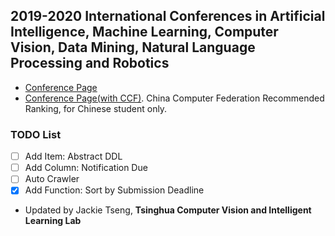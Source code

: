 ## 2019-2020 International Conferences in Artificial Intelligence, Machine Learning, Computer Vision, Data Mining, Natural Language Processing and Robotics
* [Conference Page](https://jackietseng.github.io/conference_call_for_paper/conferences.html)
* [Conference Page(with CCF)](https://jackietseng.github.io/conference_call_for_paper/conferences-with-ccf.html). China Computer Federation Recommended Ranking, for Chinese student only.

### TODO List
- [ ] Add Item: Abstract DDL
- [ ] Add Column: Notification Due
- [ ] Auto Crawler
- [x] Add Function: Sort by Submission Deadline

* Updated by Jackie Tseng, **Tsinghua Computer Vision and Intelligent Learning Lab**
